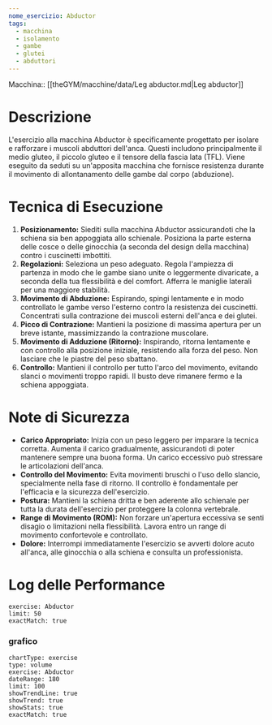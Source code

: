 ```yaml
---
nome_esercizio: Abductor
tags:
  - macchina
  - isolamento
  - gambe
  - glutei
  - abduttori
---
```


Macchina:: [[theGYM/macchine/data/Leg abductor.md|Leg abductor]]

# Descrizione

L'esercizio alla macchina Abductor è specificamente progettato per isolare e rafforzare i muscoli abduttori dell'anca. Questi includono principalmente il medio gluteo, il piccolo gluteo e il tensore della fascia lata (TFL). Viene eseguito da seduti su un'apposita macchina che fornisce resistenza durante il movimento di allontanamento delle gambe dal corpo (abduzione).

# Tecnica di Esecuzione

1.  **Posizionamento:** Siediti sulla macchina Abductor assicurandoti che la schiena sia ben appoggiata allo schienale. Posiziona la parte esterna delle cosce o delle ginocchia (a seconda del design della macchina) contro i cuscinetti imbottiti.
2.  **Regolazioni:** Seleziona un peso adeguato. Regola l'ampiezza di partenza in modo che le gambe siano unite o leggermente divaricate, a seconda della tua flessibilità e del comfort. Afferra le maniglie laterali per una maggiore stabilità.
3.  **Movimento di Abduzione:** Espirando, spingi lentamente e in modo controllato le gambe verso l'esterno contro la resistenza dei cuscinetti. Concentrati sulla contrazione dei muscoli esterni dell'anca e dei glutei.
4.  **Picco di Contrazione:** Mantieni la posizione di massima apertura per un breve istante, massimizzando la contrazione muscolare.
5.  **Movimento di Adduzione (Ritorno):** Inspirando, ritorna lentamente e con controllo alla posizione iniziale, resistendo alla forza del peso. Non lasciare che le piastre del peso sbattano.
6.  **Controllo:** Mantieni il controllo per tutto l'arco del movimento, evitando slanci o movimenti troppo rapidi. Il busto deve rimanere fermo e la schiena appoggiata.

# Note di Sicurezza

- **Carico Appropriato:** Inizia con un peso leggero per imparare la tecnica corretta. Aumenta il carico gradualmente, assicurandoti di poter mantenere sempre una buona forma. Un carico eccessivo può stressare le articolazioni dell'anca.
- **Controllo del Movimento:** Evita movimenti bruschi o l'uso dello slancio, specialmente nella fase di ritorno. Il controllo è fondamentale per l'efficacia e la sicurezza dell'esercizio.
- **Postura:** Mantieni la schiena dritta e ben aderente allo schienale per tutta la durata dell'esercizio per proteggere la colonna vertebrale.
- **Range di Movimento (ROM):** Non forzare un'apertura eccessiva se senti disagio o limitazioni nella flessibilità. Lavora entro un range di movimento confortevole e controllato.
- **Dolore:** Interrompi immediatamente l'esercizio se avverti dolore acuto all'anca, alle ginocchia o alla schiena e consulta un professionista.

# Log delle Performance

```workout-log
exercise: Abductor
limit: 50
exactMatch: true
```

### grafico
```workout-chart
chartType: exercise
type: volume
exercise: Abductor
dateRange: 180
limit: 100
showTrendLine: true
showTrend: true
showStats: true
exactMatch: true
```


